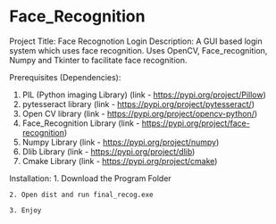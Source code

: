 # Face_Recognition
Project Title: Face Recognotion Login
Description: A GUI based login system which uses face recognition. Uses OpenCV, Face_recognition, Numpy and Tkinter to facilitate face recognition.


Prerequisites (Dependencies):
1. PIL (Python imaging Library)
	(link - https://pypi.org/project/Pillow)
2. pytesseract library
	(link - https://pypi.org/project/pytesseract/)
3. Open CV library
	(link - https://pypi.org/project/opencv-python/)
4. Face_Recognition Library
	(link - https://pypi.org/project/face-recognition)
5. Numpy Library
	(link - https://pypi.org/project/numpy)
6. Dlib Library
	(link - https://pypi.org/project/dlib)
7. Cmake Library
	(link - https://pypi.org/project/cmake)


Installation:
	1. Download the Program Folder
	
	2. Open dist and run final_recog.exe
	
	3. Enjoy

